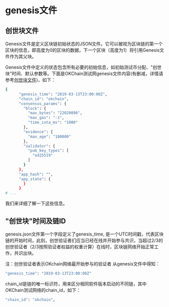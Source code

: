 # genesis文件

## 创世块文件

Genesis文件是定义区块链初始状态的JSON文件。它可以被视为区块链的第一个区块的信息，即高度为0的区块的数据，下一个区块（高度为1）将引用Genesis文件作为其父块。

Genesis文件中定义的状态包含所有必要的初始信息，如初始测试币分配、"创世块"时间、默认参数等。下面是OKChain测试网genesis文件内容(有删减，详情请参考[创世块文件](https://github.com/okex/okchain-binaries/blob/master/genesis.json))，如下：
```sh
{
      "genesis_time": "2019-03-13T23:00:00Z",
      "chain_id": "okchain",
      "consensus_params": {
        "block": {
          "max_bytes": "22020096",
          "max_gas": "-1",
          "time_iota_ms": "1000"
        },
        "evidence": {
          "max_age": "100000"
        },
        "validator": {
          "pub_key_types": [
            "ed25519"
          ]
        }
      },
      "app_hash": "",
      "app_state": {   
        }
      }
# ...
```
我们来详细了解一下这些信息。

## "创世块"时间及链ID

genesis.json文件第一个字段定义了genesis_time, 是一个UTC时间戳，代表区块链的开始时间，此刻，创世验证者们应当已经在线并开始参与共识，当超过2/3的创世验证者（2/3按照验证者权益的权重计算）在线时，区块链网络开始正常工作，共识出块。

注：创世验证者表示OKchain网络最开始参与的验证者
从genesis文件中得知：
```sh
"genesis_time": "2019-03-13T23:00:00Z"
```

chain_id是链的唯一标识符，用来区分相同软件版本启动的不同链，其中OKChain测试网络的chain_id，如下：
```sh
"chain_id": "okchain",
```

